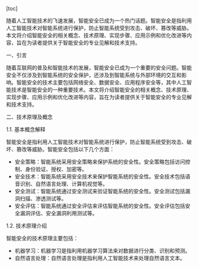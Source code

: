 
[toc]                    
                
                
随着人工智能技术的飞速发展，智能安全已成为一个热门话题。智能安全是指利用人工智能技术对智能系统进行保护，防止智能系统受到攻击、破坏、篡改等威胁。本文将介绍智能安全的相关概念、技术原理、实现步骤、应用示例和优化改进等内容，旨在为读者提供关于智能安全的专业见解和技术支持。

一、引言

随着互联网的普及和智能技术的发展，智能安全已成为一个重要的安全问题。智能安全不仅涉及到智能系统的安全保护，还涉及到智能系统与外部环境的交互和影响。智能安全的技术主要包括网络安全、数据安全、应用程序安全等，其中人工智能技术是智能安全的一种重要技术。本文将介绍智能安全的相关概念、技术原理、实现步骤、应用示例和优化改进等内容，旨在为读者提供关于智能安全的专业见解和技术支持。

二、技术原理及概念

1.1. 基本概念解释

智能安全是指利用人工智能技术对智能系统进行保护，防止智能系统受到攻击、破坏、篡改等威胁。智能安全包括以下几个方面：

- 安全策略：智能系统采用安全策略来保护系统的安全性。安全策略包括访问控制、身份验证、授权、加密等。
- 安全技术：智能系统采用安全技术来保护智能系统的安全性。安全技术包括语音识别、自然语言处理、计算机视觉等。
- 安全测试：智能系统通过安全测试来验证智能系统的安全性。安全测试包括漏洞扫描、渗透测试等。
- 安全评估：智能系统通过安全评估来评估智能系统的安全性。安全评估包括安全漏洞评估、安全漏洞利用测试等。

1.2. 技术原理介绍

智能安全的技术原理主要包括：

- 机器学习：机器学习是指利用机器学习算法来对数据进行分类、识别和预测。
- 自然语言处理：自然语言处理是指利用人工智能技术来处理自然语言文本。

